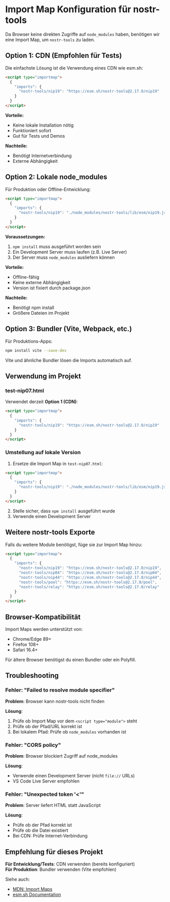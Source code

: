 # Import Map Konfiguration für nostr-tools

Da Browser keine direkten Zugriffe auf `node_modules` haben, benötigen wir eine Import Map, um `nostr-tools` zu laden.

## Option 1: CDN (Empfohlen für Tests)

Die einfachste Lösung ist die Verwendung eines CDN wie esm.sh:

```html
<script type="importmap">
  {
    "imports": {
      "nostr-tools/nip19": "https://esm.sh/nostr-tools@2.17.0/nip19"
    }
  }
</script>
```

**Vorteile:**
- Keine lokale Installation nötig
- Funktioniert sofort
- Gut für Tests und Demos

**Nachteile:**
- Benötigt Internetverbindung
- Externe Abhängigkeit

## Option 2: Lokale node_modules

Für Produktion oder Offline-Entwicklung:

```html
<script type="importmap">
  {
    "imports": {
      "nostr-tools/nip19": "./node_modules/nostr-tools/lib/esm/nip19.js"
    }
  }
</script>
```

**Voraussetzungen:**
1. `npm install` muss ausgeführt worden sein
2. Ein Development Server muss laufen (z.B. Live Server)
3. Der Server muss `node_modules` ausliefern können

**Vorteile:**
- Offline-fähig
- Keine externe Abhängigkeit
- Version ist fixiert durch package.json

**Nachteile:**
- Benötigt npm install
- Größere Dateien im Projekt

## Option 3: Bundler (Vite, Webpack, etc.)

Für Produktions-Apps:

```bash
npm install vite --save-dev
```

Vite und ähnliche Bundler lösen die Imports automatisch auf.

## Verwendung im Projekt

### test-nip07.html

Verwendet derzeit **Option 1 (CDN)**:

```html
<script type="importmap">
  {
    "imports": {
      "nostr-tools/nip19": "https://esm.sh/nostr-tools@2.17.0/nip19"
    }
  }
</script>
```

### Umstellung auf lokale Version

1. Ersetze die Import Map in `test-nip07.html`:

```html
<script type="importmap">
  {
    "imports": {
      "nostr-tools/nip19": "./node_modules/nostr-tools/lib/esm/nip19.js"
    }
  }
</script>
```

2. Stelle sicher, dass `npm install` ausgeführt wurde
3. Verwende einen Development Server

## Weitere nostr-tools Exporte

Falls du weitere Module benötigst, füge sie zur Import Map hinzu:

```html
<script type="importmap">
  {
    "imports": {
      "nostr-tools/nip19": "https://esm.sh/nostr-tools@2.17.0/nip19",
      "nostr-tools/nip04": "https://esm.sh/nostr-tools@2.17.0/nip04",
      "nostr-tools/nip44": "https://esm.sh/nostr-tools@2.17.0/nip44",
      "nostr-tools/pool": "https://esm.sh/nostr-tools@2.17.0/pool",
      "nostr-tools/relay": "https://esm.sh/nostr-tools@2.17.0/relay"
    }
  }
</script>
```

## Browser-Kompatibilität

Import Maps werden unterstützt von:
- Chrome/Edge 89+
- Firefox 108+
- Safari 16.4+

Für ältere Browser benötigst du einen Bundler oder ein Polyfill.

## Troubleshooting

### Fehler: "Failed to resolve module specifier"

**Problem**: Browser kann nostr-tools nicht finden

**Lösung**: 
1. Prüfe ob Import Map vor dem `<script type="module">` steht
2. Prüfe ob der Pfad/URL korrekt ist
3. Bei lokalem Pfad: Prüfe ob `node_modules` vorhanden ist

### Fehler: "CORS policy"

**Problem**: Browser blockiert Zugriff auf node_modules

**Lösung**:
- Verwende einen Development Server (nicht `file://` URLs)
- VS Code Live Server empfohlen

### Fehler: "Unexpected token '<'"

**Problem**: Server liefert HTML statt JavaScript

**Lösung**:
- Prüfe ob der Pfad korrekt ist
- Prüfe ob die Datei existiert
- Bei CDN: Prüfe Internet-Verbindung

## Empfehlung für dieses Projekt

**Für Entwicklung/Tests**: CDN verwenden (bereits konfiguriert)  
**Für Produktion**: Bundler verwenden (Vite empfohlen)

Siehe auch:
- [MDN: Import Maps](https://developer.mozilla.org/en-US/docs/Web/HTML/Element/script/type/importmap)
- [esm.sh Documentation](https://esm.sh/)